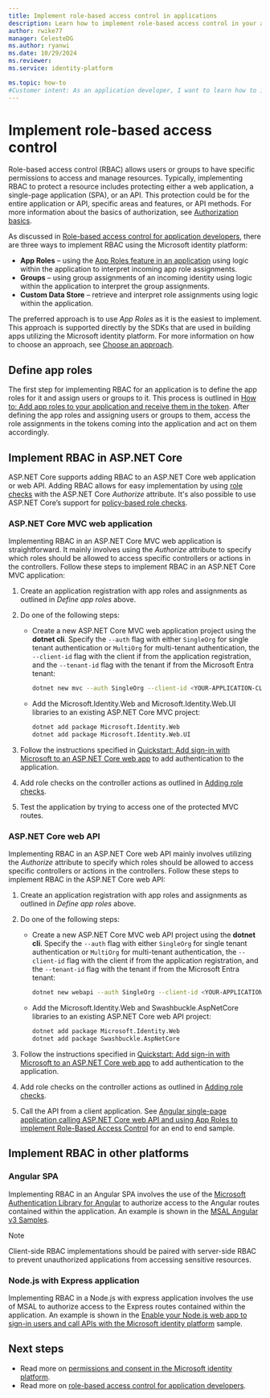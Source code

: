 ```yaml
---
title: Implement role-based access control in applications
description: Learn how to implement role-based access control in your applications.
author: rwike77
manager: CelesteDG
ms.author: ryanwi
ms.date: 10/29/2024
ms.reviewer: 
ms.service: identity-platform

ms.topic: how-to
#Customer intent: As an application developer, I want to learn how to implement role-based access control in my applications so I can make sure that only those users with the right access privileges can access the functionality of them.
---
```


# Implement role-based access control

Role-based access control (RBAC) allows users or groups to have specific permissions to access and manage resources. Typically, implementing RBAC to protect a resource includes protecting either a web application, a single-page application (SPA), or an API. This protection could be for the entire application or API, specific areas and features, or API methods. For more information about the basics of authorization, see [Authorization basics](./authorization-basics.md).

As discussed in [Role-based access control for application developers](./custom-rbac-for-developers.md), there are three ways to implement RBAC using the Microsoft identity platform:

- **App Roles** – using the [App Roles feature in an application](./howto-add-app-roles-in-apps.md#declare-roles-for-an-application) using logic within the application to interpret incoming app role assignments.
- **Groups** – using group assignments of an incoming identity using logic within the application to interpret the group assignments.
- **Custom Data Store** – retrieve and interpret role assignments using logic within the application.

The preferred approach is to use *App Roles* as it is the easiest to implement. This approach is supported directly by the SDKs that are used in building apps utilizing the Microsoft identity platform. For more information on how to choose an approach, see [Choose an approach](./custom-rbac-for-developers.md#choose-an-approach).

## Define app roles

The first step for implementing RBAC for an application is to define the app roles for it and assign users or groups to it. This process is outlined in [How to: Add app roles to your application and receive them in the token](./howto-add-app-roles-in-apps.md). After defining the app roles and assigning users or groups to them, access the role assignments in the tokens coming into the application and act on them accordingly.

## Implement RBAC in ASP.NET Core

ASP.NET Core supports adding RBAC to an ASP.NET Core web application or web API. Adding RBAC allows for easy implementation by using [role checks](/aspnet/core/security/authorization/roles?view=aspnetcore-5.0&preserve-view=true#adding-role-checks) with the ASP.NET Core *Authorize* attribute. It's also possible to use ASP.NET Core’s support for [policy-based role checks](/aspnet/core/security/authorization/roles?view=aspnetcore-5.0&preserve-view=true#policy-based-role-checks).

### ASP.NET Core MVC web application

Implementing RBAC in an ASP.NET Core MVC web application is straightforward. It mainly involves using the *Authorize* attribute to specify which roles should be allowed to access specific controllers or actions in the controllers. Follow these steps to implement RBAC in an ASP.NET Core MVC application:

1. Create an application registration with app roles and assignments as outlined in *Define app roles* above.
1. Do one of the following steps:

    - Create a new ASP.NET Core MVC web application project using the **dotnet cli**. Specify the `--auth` flag with either `SingleOrg` for single tenant authentication or `MultiOrg` for multi-tenant authentication, the `--client-id` flag with the client if from the application registration, and the `--tenant-id` flag with the tenant if from the Microsoft Entra tenant:

        ```bash
        dotnet new mvc --auth SingleOrg --client-id <YOUR-APPLICATION-CLIENT-ID> --tenant-id <TENANT-ID>  
        ```

    - Add the Microsoft.Identity.Web and Microsoft.Identity.Web.UI libraries to an existing ASP.NET Core MVC project:

        ```bash
        dotnet add package Microsoft.Identity.Web 
        dotnet add package Microsoft.Identity.Web.UI 
        ```

1. Follow the instructions specified in [Quickstart: Add sign-in with Microsoft to an ASP.NET Core web app](./quickstart-v2-aspnet-core-webapp.md?view=aspnetcore-5.0&preserve-view=true) to add authentication to the application.
1. Add role checks on the controller actions as outlined in [Adding role checks](/aspnet/core/security/authorization/roles?view=aspnetcore-5.0&preserve-view=true#adding-role-checks).
1. Test the application by trying to access one of the protected MVC routes.

### ASP.NET Core web API

Implementing RBAC in an ASP.NET Core web API mainly involves utilizing the *Authorize* attribute to specify which roles should be allowed to access specific controllers or actions in the controllers. Follow these steps to implement RBAC in the ASP.NET Core web API:

1. Create an application registration with app roles and assignments as outlined in *Define app roles* above.
1. Do one of the following steps:
  
    - Create a new ASP.NET Core MVC web API project using the **dotnet cli**.  Specify the `--auth` flag with either `SingleOrg` for single tenant authentication or `MultiOrg` for multi-tenant authentication, the `--client-id` flag with the client if from the application registration, and the `--tenant-id` flag with the tenant if from the Microsoft Entra tenant:
  
        ```bash
        dotnet new webapi --auth SingleOrg --client-id <YOUR-APPLICATION-CLIENT-ID> --tenant-id <TENANT-ID> 
        ```

    - Add the Microsoft.Identity.Web and Swashbuckle.AspNetCore libraries to an existing ASP.NET Core web API project:

        ```bash
        dotnet add package Microsoft.Identity.Web
        dotnet add package Swashbuckle.AspNetCore 
        ```

1. Follow the instructions specified in [Quickstart: Add sign-in with Microsoft to an ASP.NET Core web app](./quickstart-v2-aspnet-core-webapp.md?view=aspnetcore-5.0&preserve-view=true) to add authentication to the application.
1. Add role checks on the controller actions as outlined in [Adding role checks](/aspnet/core/security/authorization/roles?view=aspnetcore-5.0&preserve-view=true#adding-role-checks).
1. Call the API from a client application. See [Angular single-page application calling ASP.NET Core web API and using App Roles to implement Role-Based Access Control](https://github.com/Azure-Samples/ms-identity-javascript-angular-tutorial/tree/main/5-AccessControl/1-call-api-roles) for an end to end sample.

## Implement RBAC in other platforms

### Angular SPA

Implementing RBAC in an Angular SPA involves the use of the [Microsoft Authentication Library for Angular](https://www.npmjs.com/package/@azure/msal-angular) to authorize access to the Angular routes contained within the application. An example is shown in the [MSAL Angular v3 Samples](https://github.com/AzureAD/microsoft-authentication-library-for-js/tree/dev/samples/msal-angular-v3-samples).

> [!NOTE]
> Client-side RBAC implementations should be paired with server-side RBAC to prevent unauthorized applications from accessing sensitive resources.

### Node.js with Express application

Implementing RBAC in a Node.js with express application involves the use of MSAL to authorize access to the Express routes contained within the application.  An example is shown in the [Enable your Node.js web app to sign-in users and call APIs with the Microsoft identity platform](https://github.com/Azure-Samples/ms-identity-javascript-nodejs-tutorial#chapter-4-control-access-to-your-app-using-app-roles-and-security-groups) sample.

## Next steps

- Read more on [permissions and consent in the Microsoft identity platform](./permissions-consent-overview.md).
- Read more on [role-based access control for application developers](./custom-rbac-for-developers.md).
